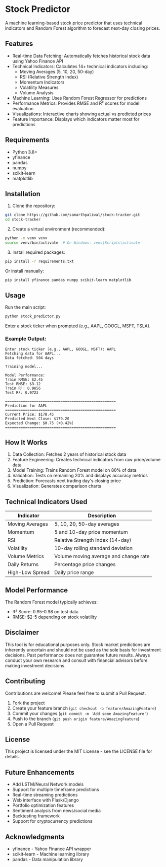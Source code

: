 # Stock Predictor

A machine learning-based stock price predictor that uses technical indicators and Random Forest algorithm to forecast next-day closing prices.

## Features

- Real-time Data Fetching: Automatically fetches historical stock data using Yahoo Finance API
- Technical Indicators: Calculates 14+ technical indicators including:
  - Moving Averages (5, 10, 20, 50-day)
  - RSI (Relative Strength Index)
  - Momentum Indicators
  - Volatility Measures
  - Volume Analysis
- Machine Learning: Uses Random Forest Regressor for predictions
- Performance Metrics: Provides RMSE and R² scores for model evaluation
- Visualizations: Interactive charts showing actual vs predicted prices
- Feature Importance: Displays which indicators matter most for predictions

## Requirements

- Python 3.8+
- yfinance
- pandas
- numpy
- scikit-learn
- matplotlib

## Installation

1. Clone the repository:
```bash
git clone https://github.com/samarthpaliwal/stock-tracker.git
cd stock-tracker
```

2. Create a virtual environment (recommended):
```bash
python -m venv venv
source venv/bin/activate  # On Windows: venv\Scripts\activate
```

3. Install required packages:
```bash
pip install -r requirements.txt
```

Or install manually:
```bash
pip install yfinance pandas numpy scikit-learn matplotlib
```

## Usage

Run the main script:
```bash
python stock_predictor.py
```

Enter a stock ticker when prompted (e.g., AAPL, GOOGL, MSFT, TSLA).

### Example Output:
```
Enter stock ticker (e.g., AAPL, GOOGL, MSFT): AAPL
Fetching data for AAPL...
Data fetched: 504 days

Training model...

Model Performance:
Train RMSE: $2.45
Test RMSE: $3.12
Train R²: 0.9856
Test R²: 0.9723

==================================================
Prediction for AAPL
==================================================
Current Price: $178.45
Predicted Next Close: $179.20
Expected Change: $0.75 (+0.42%)
==================================================
```

## How It Works

1. Data Collection: Fetches 2 years of historical stock data
2. Feature Engineering: Creates technical indicators from raw price/volume data
3. Model Training: Trains Random Forest model on 80% of data
4. Validation: Tests on remaining 20% and displays accuracy metrics
5. Prediction: Forecasts next trading day's closing price
6. Visualization: Generates comparison charts

## Technical Indicators Used

| Indicator | Description |
|-----------|-------------|
| Moving Averages | 5, 10, 20, 50-day averages |
| Momentum | 5 and 10-day price momentum |
| RSI | Relative Strength Index (14-day) |
| Volatility | 10-day rolling standard deviation |
| Volume Metrics | Volume moving average and change rate |
| Daily Returns | Percentage price changes |
| High-Low Spread | Daily price range |

## Model Performance

The Random Forest model typically achieves:
- R² Score: 0.95-0.98 on test data
- RMSE: $2-5 depending on stock volatility

## Disclaimer

This tool is for educational purposes only. Stock market predictions are inherently uncertain and should not be used as the sole basis for investment decisions. Past performance does not guarantee future results. Always conduct your own research and consult with financial advisors before making investment decisions.

## Contributing

Contributions are welcome! Please feel free to submit a Pull Request.

1. Fork the project
2. Create your feature branch (`git checkout -b feature/AmazingFeature`)
3. Commit your changes (`git commit -m 'Add some AmazingFeature'`)
4. Push to the branch (`git push origin feature/AmazingFeature`)
5. Open a Pull Request

## License

This project is licensed under the MIT License - see the LICENSE file for details.

## Future Enhancements

- Add LSTM/Neural Network models
- Support for multiple timeframe predictions
- Real-time streaming predictions
- Web interface with Flask/Django
- Portfolio optimization features
- Sentiment analysis from news/social media
- Backtesting framework
- Support for cryptocurrency predictions

## Acknowledgments

- yfinance - Yahoo Finance API wrapper
- scikit-learn - Machine learning library
- pandas - Data manipulation library
